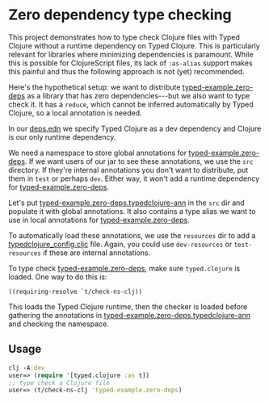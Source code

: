 # Zero dependency type checking

This project demonstrates how to type check Clojure files with Typed Clojure
without a runtime dependency on Typed Clojure. This is particularly relevant for libraries
where minimizing dependencies is paramount. While this is possible for ClojureScript files,
its lack of `:as-alias` support makes this painful and thus the following approach is not (yet) recommended.

Here's the hypothetical setup: we want to distribute [typed-example.zero-deps](src/typed_example/zero_deps.cljc)
as a library that has zero dependencies---but we also want to type check it. It has a `reduce`, which cannot be inferred
automatically by Typed Clojure, so a local annotation is needed.

In our [deps.edn](deps.edn) we specify Typed Clojure as a dev dependency and Clojure is our only runtime dependency.

We need a namespace to store global annotations for [typed-example.zero-deps](src/typed_example/zero_deps.cljc).
If we want users of our jar to see these annotations, we use the `src` directory.
If they're internal annotations you don't want to distribute, put them in `test` or
perhaps `dev`. Either way, it won't add a runtime dependency for [typed-example.zero-deps](src/typed_example/zero_deps.cljc).

Let's put [typed-example.zero-deps.typedclojure-ann](src/typed_example/zero_deps/typedclojure_ann.cljc) in the `src` dir
and populate it with global annotations. It also contains a type alias we want to use in local annotations for [typed-example.zero-deps](src/typed_example/zero_deps.cljc).

To automatically load these annotations, we use the `resources` dir to add a [typedclojure_config.cljc](resources/typedclojure_config.cljc) file.
Again, you could use `dev-resources` or `test-resources` if these are internal annotations.

To type check [typed-example.zero-deps](src/typed_example/zero_deps.cljc), make sure `typed.clojure` is loaded.
One way to do this is:
```
((requiring-resolve `t/check-ns-clj))
```
This loads the Typed Clojure runtime, then the
checker is loaded before gathering the annotations in [typed-example.zero-deps.typedclojure-ann](src/typed_example/zero_deps/typedclojure_ann.cljc)
and checking the namespace.

## Usage

```clojure
clj -A:dev
user=> (require '[typed.clojure :as t])
;; type check a Clojure file
user=> (t/check-ns-clj 'typed-example.zero-deps)
```
